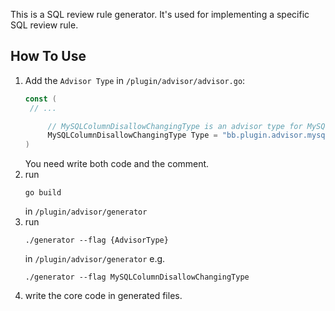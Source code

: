 This is a SQL review rule generator. It's used for implementing a specific SQL review rule.

## How To Use

1. Add the `Advisor Type` in `/plugin/advisor/advisor.go`:
   ```go
   const (
    // ...

        // MySQLColumnDisallowChangingType is an advisor type for MySQL disallow changing column type.
	    MySQLColumnDisallowChangingType Type = "bb.plugin.advisor.mysql.column.disallow-changing-type"
   )
   ```
   You need write both code and the comment.
2. run
   ```shell
   go build
   ```
   in `/plugin/advisor/generator`
3. run
   ```shell
   ./generator --flag {AdvisorType}
   ```
   in `/plugin/advisor/generator`
   e.g.
   ```shell
   ./generator --flag MySQLColumnDisallowChangingType
   ```
4. write the core code in generated files.

